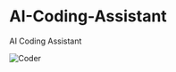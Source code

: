 # AI-Coding-Assistant
AI Coding Assistant

![Coder](https://github.com/user-attachments/assets/1c1166a1-23ec-4b97-ab8c-26c0da7cb9fa)
